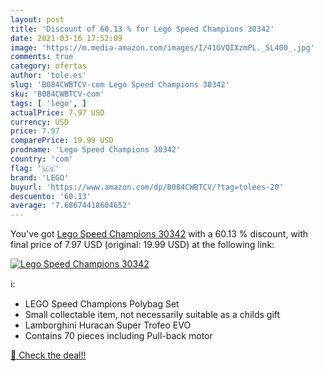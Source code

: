 ```yaml
---
layout: post
title: 'Discount of 60.13 % for Lego Speed Champions 30342'
date: 2021-03-16 17:52:09
image: 'https://m.media-amazon.com/images/I/41GVQIXzmPL._SL400_.jpg'
comments: true
category: ofertas
author: 'tole.es'
slug: 'B084CWBTCV-com Lego Speed Champions 30342'
sku: 'B084CWBTCV-com'
tags: [ 'lego', ]
actualPrice: 7.97 USD
currency: USD
price: 7.97
comparePrice: 19.99 USD
prodname: 'Lego Speed Champions 30342'
country: 'com'
flag: '🇺🇸'
brand: 'LEGO'
buyurl: 'https://www.amazon.com/dp/B084CWBTCV/?tag=tolees-20'
descuento: '60.13'
average: '7.68674418604652'
---
```


You've got [Lego Speed Champions 30342](https://www.amazon.com/dp/B084CWBTCV/?tag=tolees-20) with a  60.13 % discount, with final price of 7.97 USD (original: 19.99 USD) at the following link:

[![Lego Speed Champions 30342](https://m.media-amazon.com/images/I/41GVQIXzmPL._SL400_.jpg)](https://www.amazon.com/dp/B084CWBTCV/?tag=tolees-20)

ℹ️:

- LEGO Speed Champions Polybag Set
- Small collectable item, not necessarily suitable as a childs gift
- Lamborghini Huracan Super Trofeo EVO
- Contains 70 pieces including Pull-back motor

[🛒 Check the deal!!](https://www.amazon.com/dp/B084CWBTCV/?tag=tolees-20)
